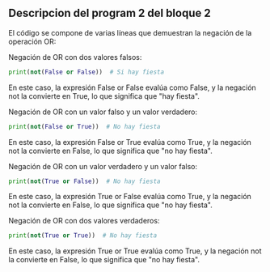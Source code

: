 ## Descripcion del program 2 del bloque 2
El código se compone de varias líneas que demuestran la negación de la operación OR:

Negación de OR con dos valores falsos:
```python
print(not(False or False))  # Si hay fiesta
```
En este caso, la expresión False or False evalúa como False, y la negación
not la convierte en True, lo que significa que "hay fiesta".

 Negación de OR con un valor falso y un valor verdadero:
```python
print(not(False or True))  # No hay fiesta
```
En este caso, la expresión False or True evalúa como True, y la negación not la convierte en False, lo que significa que "no hay fiesta".

 Negación de OR con un valor verdadero y un valor falso:
``` python
print(not(True or False))  # No hay fiesta
```
En este caso, la expresión True or False evalúa como True, y la negación not la convierte en False, lo que significa que "no hay fiesta".

 Negación de OR con dos valores verdaderos:
``` python
print(not(True or True))  # No hay fiesta
```
En este caso, la expresión True or True evalúa como True, y la negación not
la convierte en False, lo que significa que "no hay fiesta".
